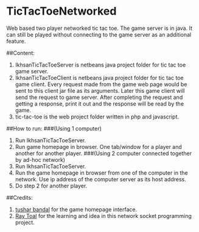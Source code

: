 # TicTacToeNetworked
Web based two player networked tic tac toe. The game server is in java. It can still be played without connecting to the game server as an additional feature.

##Content:
1. IkhsanTicTacToeServer is netbeans java project folder for tic tac toe game server.
2. IkhsanTicTacToeClient is netbeans java project folder for tic tac toe game client. Every request made from the game web page would be sent to this client jar file as its arguments. Later this game client will send the request to game server. After completing the request and getting a response, print it out and the response will be read by the game.
3. tic-tac-toe is the web project folder written in php and javascript.

##How to run:
###(Using 1 computer)
1. Run IkhsanTicTacToeServer.
2. Run game homepage in browser. One tab/window for a player and another for another player.
###(Using 2 computer connected together by ad-hoc network)
1. Run IkhsanTicTacToeServer.
2. Run the game homepage in browser from one of the computer in the network. Use ip address of the computer server as its host address.
3. Do step 2 for another player.

##Credits:
1. [tushar bandal](http://codepen.io/tusharbandal/pen/mdujc/) for the game homepage interface.
2. [Ray Toal](http://cs.lmu.edu/~ray/notes/javanetexamples/) for the learning and idea in this network socket programming project.
